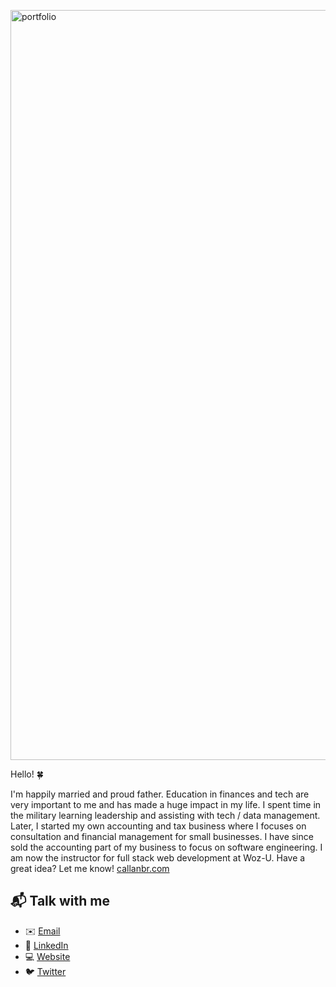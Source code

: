 <a href="https://www.callanbr.com" target="_blank"><img src="https://i.imgur.com/qEAHrpP.gif" align="center" alt="portfolio" width="1200" height="auto"></a>

<!-- [![Hello 🍀](https://i.imgur.com/qEAHrpP.gif)][1] -->

Hello! 🍀

I'm happily married and proud father. Education in finances and tech are very important to me and has made a huge impact in my life. I spent time in the military learning leadership and assisting with tech / data management. Later, I started my own accounting and tax business where I focuses on consultation and financial management for small businesses. I have since sold the accounting part of my business to focus on software engineering. I am now the instructor for full stack web development at Woz-U. Have a great idea? Let me know! [callanbr.com][1]

## 📬 Talk with me

  - ✉️ [Email][3]
  - 🏢 [LinkedIn][2]
  - 💻 [Website][1]
  - 🐦 [Twitter][4]

[1]: https://www.callanbr.com
[2]: https://www.linkedin.com/in/callanbr
[3]: mailto:callanbrg@gmail.com
[4]: https://twitter.com/Chrisallanb
